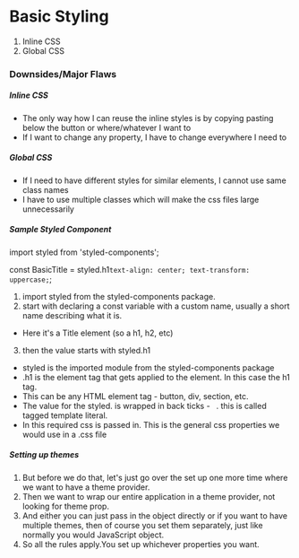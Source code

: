 # Basic Styling
1. Inline CSS
2. Global CSS

### Downsides/Major Flaws
##### Inline CSS
+ The only way how I can reuse the inline styles is by copying pasting below the button or where/whatever I want to
+ If I want to change any property, I have to change everywhere I need to
##### Global CSS
+ If I need to have different styles for similar elements, I cannot use same class names
+ I have to use multiple classes which will make the css files large unnecessarily

##### Sample Styled Component
import styled from 'styled-components';

const BasicTitle = styled.h1`
  text-align: center;
  text-transform: uppercase;
`;

1. import styled from the styled-components package.
2. start with declaring a const variable with a custom name, usually a short name describing what it is.
  + Here it's a Title element (so a h1, h2, etc)
3. then the value starts with styled.h1
  + styled is the imported module from the styled-components package
  + .h1 is the element tag that gets applied to the element. In this case the h1 tag. 
  + This can be any HTML element tag - button, div, section, etc.
  + The value for the styled.<tag> is wrapped in back ticks - ` `. this is called tagged template literal.
  + In this required css is passed in. This is the general css properties we would use in a .css file

##### Setting up themes
1. But before we do that, let's just go over the set up one more time where we want to have a theme provider.
2. Then we want to wrap our entire application in a theme provider, not looking for theme prop.
3. And either you can just pass in the object directly or if you want to have multiple themes, then of course you set them separately, just like normally you would JavaScript object.
4. So all the rules apply.You set up whichever properties you want.